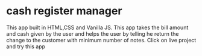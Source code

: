 # cash register manager
 
This app built in HTML,CSS and Vanilla JS. This app takes the bill amount and cash given by the user and helps the user by telling he return the change to the customer with minimum number of notes. Click on live project and try this app
